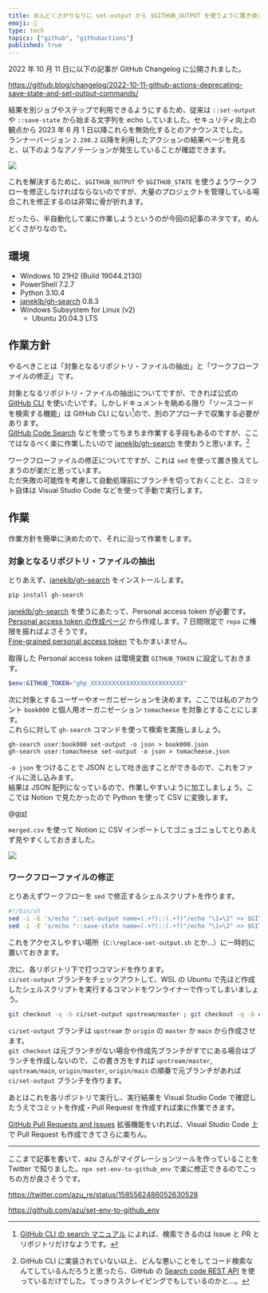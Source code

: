 ```yaml
---
title: めんどくさがりなりに set-output から $GITHUB_OUTPUT を使うように置き換える
emoji: 🥱
type: tech
topics: ["github", "githubactions"]
published: true
---
```


2022 年 10 月 11 日に以下の記事が GitHub Changelog に公開されました。

https://github.blog/changelog/2022-10-11-github-actions-deprecating-save-state-and-set-output-commands/

結果を別ジョブやステップで利用できるようにするため、従来は `::set-output` や `::save-state` から始まる文字列を echo していました。セキュリティ向上の観点から 2023 年 6 月 1 日以降これらを無効化するとのアナウンスでした。  
ランナーバージョン `2.298.2` 以降を利用したアクションの結果ページを見ると、以下のようなアノテーションが発生していることが確認できます。

![](https://storage.googleapis.com/zenn-user-upload/dfb3b0176b68-20221105.png)

これを解決するために、`$GITHUB_OUTPUT` や `$GITHUB_STATE` を使うようワークフローを修正しなければならないのですが、大量のプロジェクトを管理している場合これを修正するのは非常に骨が折れます。

だったら、半自動化して楽に作業しようというのが今回の記事のネタです。めんどくさがりなので。

## 環境

- Windows 10 21H2 (Build 19044.2130)
- PowerShell 7.2.7
- Python 3.10.4
- [janeklb/gh-search](https://github.com/janeklb/gh-search) 0.8.3
- Windows Subsystem for Linux (v2)
  - Ubuntu 20.04.3 LTS

## 作業方針

やるべきことは「対象となるリポジトリ・ファイルの抽出」と「ワークフローファイルの修正」です。

対象となるリポジトリ・ファイルの抽出についてですが、できれば公式の [GitHub CLI](https://cli.github.com/) を使いたいです。しかしドキュメントを眺める限り「ソースコードを検索する機能」は GitHub CLI にない[^1]ので、別のアプローチで収集する必要があります。  
[GitHub Code Search](https://cs.github.com) などを使ってちまちま作業する手段もあるのですが、ここではなるべく楽に作業したいので [janeklb/gh-search](https://github.com/janeklb/gh-search) を使おうと思います。[^2]

ワークフローファイルの修正についてですが、これは `sed` を使って置き換えてしまうのが楽だと思っています。  
ただ失敗の可能性を考慮して自動処理前にブランチを切っておくことと、コミット自体は Visual Studio Code などを使って手動で実行します。

## 作業

作業方針を簡単に決めたので、それに沿って作業をします。

### 対象となるリポジトリ・ファイルの抽出

とりあえず、[janeklb/gh-search](https://github.com/janeklb/gh-search) をインストールします。

```powershell
pip install gh-search
```

[janeklb/gh-search](https://github.com/janeklb/gh-search) を使うにあたって、Personal access token が必要です。  
[Personal access token の作成ページ](https://github.com/settings/tokens) から作成します。7 日間限定で `repo` に権限を振ればよさそうです。  
[Fine-grained personal access token](https://github.blog/2022-10-18-introducing-fine-grained-personal-access-tokens-for-github/) でもかまいません。

取得した Personal access token は環境変数 `GITHUB_TOKEN` に設定しておきます。

```powershell
$env:GITHUB_TOKEN="ghp_XXXXXXXXXXXXXXXXXXXXXXXXXX"
```

次に対象とするユーザーやオーガニゼーションを決めます。ここでは私のアカウント `book000` と個人用オーガニゼーション `tomacheese` を対象とすることにします。  
これらに対して `gh-search` コマンドを使って検索を実施しましょう。

```shell
gh-search user:book000 set-output -o json > book000.json
gh-search user:tomacheese set-output -o json > tomacheese.json
```

`-o json` をつけることで JSON として吐き出すことができるので、これをファイルに流し込みます。  
結果は JSON 配列になっているので、作業しやすいように加工しましょう。ここでは Notion で見たかったので Python を使って CSV に変換します。

@[gist](https://gist.github.com/book000/5592cf3ebe3034f02bc50c3b3dfffc2c)

`merged.csv` を使って Notion に CSV インポートしてゴニョゴニョしてとりあえず見やすくしておきました。

![](https://storage.googleapis.com/zenn-user-upload/1ac5470ab621-20221105.png)

### ワークフローファイルの修正

とりあえずワークフローを `sed` で修正するシェルスクリプトを作ります。

```sh
#!/bin/sh
sed -i -E 's/echo "::set-output name=(.+?)::(.+?)"/echo "\1=\2" >> $GITHUB_OUTPUT/g' .github/workflows/*.yml
sed -i -E 's/echo "::save-state name=(.+?)::(.+?)"/echo "\1=\2" >> $GITHUB_STATE/g' .github/workflows/*.yml
```

これをアクセスしやすい場所（`C:\replace-set-output.sh` とか…）に一時的に置いておきます。

次に、各リポジトリ下で打つコマンドを作ります。  
`ci/set-output` ブランチをチェックアウトして、WSL の Ubuntu で先ほど作成したシェルスクリプトを実行するコマンドをワンライナーで作ってしまいましょう。

```bash
git checkout -q -b ci/set-output upstream/master ; git checkout -q -b ci/set-output upstream/main ; git checkout -q -b ci/set-output origin/master ; git checkout -q -b ci/set-output origin/main ; bash -c "/mnt/c/replace-set-output.sh"
```

`ci/set-output` ブランチは `upstream` か `origin` の `master` か `main` から作成させます。  
`git checkout` は元ブランチがない場合や作成先ブランチがすでにある場合はブランチを作成しないので、この書き方をすれば `upstream/master`, `upstream/main`, `origin/master`, `origin/main` の順番で元ブランチがあれば `ci/set-output` ブランチを作ります。

あとはこれを各リポジトリで実行し、実行結果を Visual Studio Code で確認したうえでコミットを作成・Pull Request を作成すれば楽に作業できます。

[GitHub Pull Requests and Issues](https://marketplace.visualstudio.com/items?itemName=GitHub.vscode-pull-request-github) 拡張機能をいれれば、Visual Studio Code 上で Pull Request も作成できてさらに楽ちん。

---

ここまで記事を書いて、azu さんがマイグレーションツールを作っていることを Twitter で知りました。`npx set-env-to-github_env` で楽に修正できるのでこっちの方が良さそうです。

https://twitter.com/azu_re/status/1585562486052630528

https://github.com/azu/set-env-to-github_env

[^1]: [GitHub CLI の search マニュアル](https://cli.github.com/manual/gh_search) によれば、検索できるのは Issue と PR とリポジトリだけなようです。
[^2]: GitHub CLI に実装されていない以上、どんな悪いことをしてコード検索なんてしているんだろうと思ったら、GitHub の [Search code REST API](https://docs.github.com/en/rest/search#search-code) を使っているだけでした。てっきりスクレイピングでもしているのかと…。
